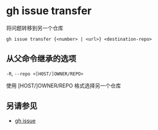 # gh issue transfer

将问题转移到另一个仓库

```
gh issue transfer {<number> | <url>} <destination-repo>
```

## 从父命令继承的选项

`-R`, `--repo <[HOST/]OWNER/REPO>`

使用 [HOST/]OWNER/REPO 格式选择另一个仓库

## 另请参见

- [gh issue](/gh_issue)